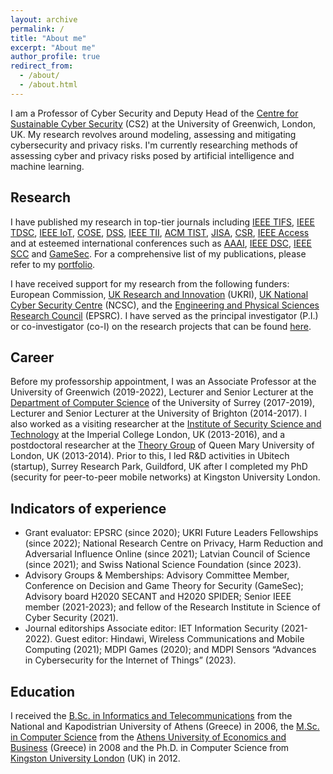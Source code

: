 ```yaml
---
layout: archive
permalink: /
title: "About me"
excerpt: "About me"
author_profile: true
redirect_from: 
  - /about/
  - /about.html
---
```


I am a Professor of Cyber Security and Deputy Head of the [Centre for Sustainable Cyber Security](https://www.gre.ac.uk/research/groups/sustainable-cyber-security) (CS2) at the University of Greenwich, London, UK. My research revolves around modeling, assessing and mitigating cybersecurity and privacy risks. I'm currently researching methods of assessing cyber and privacy risks posed by artificial intelligence and machine learning. 

<!-- <div style="background-color: #CCE5FF; padding: 10px; border-radius: 5px; display: inline-block; box-shadow: inset 0 0 0 1px #0066CC;">
<b>News</b>: (March 2023) A new Senior Lecturer (tenured) <a href="https://jobs.gre.ac.uk/vacancy.aspx?ref=3163-E">role</a> (Research and Teaching pathway) to join our <a href="https://www.manospanaousis.com/centre/">Centre</a> - (seeking candidates with a strong track record of high-impact publications and ability to secure research grants). This position is part of the strategic expansion of the University of Greenwich in cyber security.</div> -->

## Research
I have published my research in top-tier journals including [IEEE TIFS](https://ieeexplore.ieee.org/xpl/RecentIssue.jsp?punumber=10206), [IEEE TDSC](https://ieeexplore.ieee.org/xpl/RecentIssue.jsp?punumber=8858), [IEEE IoT](https://ieeexplore.ieee.org/xpl/RecentIssue.jsp?punumber=6488907), [COSE](https://www.sciencedirect.com/journal/computers-and-security), [DSS](https://www.sciencedirect.com/journal/decision-support-systems), [IEEE TII](https://ieeexplore.ieee.org/xpl/RecentIssue.jsp?punumber=9424), [ACM TIST](https://dl.acm.org/journal/tist), [JISA](https://www.sciencedirect.com/journal/journal-of-information-security-and-applications), [CSR](https://www.sciencedirect.com/journal/computer-science-review), [IEEE Access](https://ieeexplore.ieee.org/xpl/RecentIssue.jsp?punumber=6287639) and at esteemed international conferences such as [AAAI](https://aaai-23.aaai.org), [IEEE DSC](https://ieeexplore.ieee.org/xpl/conhome/9888143/proceeding), [IEEE SCC](https://ieeexplore.ieee.org/xpl/conhome/1001209/all-proceedings) and [GameSec](https://www.gamesec-conf.org). For a comprehensive list of my publications, please refer to my [portfolio](publications).

I have received support for my research from the following funders: European Commission, [UK Research and Innovation](https://www.ukri.org) (UKRI), [UK National Cyber Security Centre](https://www.ncsc.gov.uk) (NCSC), and the 
[Engineering and Physical Sciences Research Council](https://www.ukri.org/councils/epsrc/) (EPSRC). I have served as the principal investigator (P.I.) or co-investigator (co-I) on the research projects that can be found [here](projects).

## Career
Before my professorship appointment, I was an Associate Professor at the University of Greenwich (2019-2022), Lecturer and Senior Lecturer at the [Department of Computer Science](https://www.surrey.ac.uk/department-computer-science) of the University of Surrey (2017-2019), Lecturer and Senior Lecturer at the University of Brighton (2014-2017). I also worked as a visiting researcher at the [Institute of Security Science and Technology](https://www.imperial.ac.uk/security-institute/) at the Imperial College London, UK (2013-2016), and a postdoctoral researcher at the [Theory Group](https://theory.eecs.qmul.ac.uk) of Queen Mary University of London, UK (2013-2014). Prior to this, I led R&D activities in Ubitech (startup), Surrey Research Park, Guildford, UK after I completed my PhD (security for peer-to-peer mobile networks) at Kingston University London. 

## Indicators of experience
- Grant evaluator: EPSRC (since 2020); UKRI Future Leaders Fellowships (since 2022); National Research Centre on Privacy, Harm Reduction and Adversarial Influence Online (since 2021); Latvian Council of Science (since 2021); and Swiss National Science Foundation (since 2023).  
- Advisory Groups & Memberships: Advisory Committee Member, Conference on Decision and Game Theory for Security (GameSec); Advisory board H2020 SECANT and H2020 SPIDER; Senior IEEE member (2021-2023); and fellow of the Research Institute in Science of Cyber Security (2021).
- Journal editorships Associate editor: IET Information Security (2021-2022).
Guest editor: Hindawi, Wireless Communications and Mobile Computing (2021); MDPI Games (2020); and MDPI Sensors “Advances in Cybersecurity for the Internet of Things” (2023).

## Education
I received the [B.Sc. in Informatics and Telecommunications](https://www.di.uoa.gr/en) from the National and Kapodistrian University of Athens (Greece) in 2006, the [M.Sc. in Computer Science](http://grad.cs.aueb.gr/en/index.php) from the [Athens University of Economics and Business](https://www.aueb.gr/en) (Greece) in 2008 and the Ph.D. in Computer Science from [Kingston University London](https://www.kingston.ac.uk) (UK) in 2012.